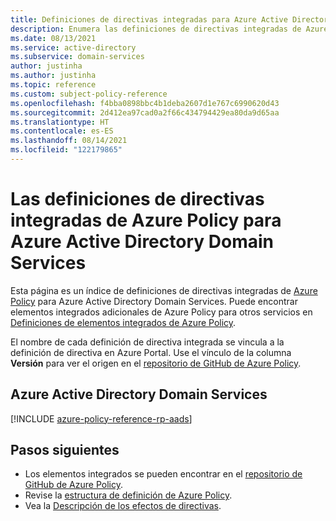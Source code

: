 ```yaml
---
title: Definiciones de directivas integradas para Azure Active Directory Domain Services
description: Enumera las definiciones de directivas integradas de Azure Policy para Azure Active Directory Domain Services. Estas definiciones de directivas integradas proporcionan enfoques comunes para administrar los recursos de Azure.
ms.date: 08/13/2021
ms.service: active-directory
ms.subservice: domain-services
author: justinha
ms.author: justinha
ms.topic: reference
ms.custom: subject-policy-reference
ms.openlocfilehash: f4bba0898bbc4b1deba2607d1e767c6990620d43
ms.sourcegitcommit: 2d412ea97cad0a2f66c434794429ea80da9d65aa
ms.translationtype: HT
ms.contentlocale: es-ES
ms.lasthandoff: 08/14/2021
ms.locfileid: "122179865"
---
```

# <a name="azure-policy-built-in-definitions-for-azure-active-directory-domain-services"></a>Las definiciones de directivas integradas de Azure Policy para Azure Active Directory Domain Services

Esta página es un índice de definiciones de directivas integradas de [Azure Policy](../governance/policy/overview.md) para Azure Active Directory Domain Services. Puede encontrar elementos integrados adicionales de Azure Policy para otros servicios en [Definiciones de elementos integrados de Azure Policy](../governance/policy/samples/built-in-policies.md).

El nombre de cada definición de directiva integrada se vincula a la definición de directiva en Azure Portal. Use el vínculo de la columna **Versión** para ver el origen en el [repositorio de GitHub de Azure Policy](https://github.com/Azure/azure-policy).

## <a name="azure-active-directory-domain-services"></a>Azure Active Directory Domain Services

[!INCLUDE [azure-policy-reference-rp-aads](../../includes/policy/reference/byrp/microsoft.aad.md)]

## <a name="next-steps"></a>Pasos siguientes

- Los elementos integrados se pueden encontrar en el [repositorio de GitHub de Azure Policy](https://github.com/Azure/azure-policy).
- Revise la [estructura de definición de Azure Policy](../governance/policy/concepts/definition-structure.md).
- Vea la [Descripción de los efectos de directivas](../governance/policy/concepts/effects.md).
